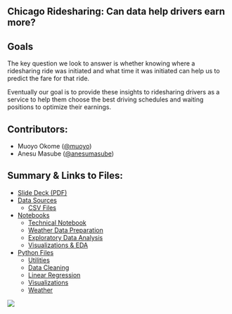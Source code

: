 ## Chicago Ridesharing: Can data help drivers earn more? 

## Goals


The key question we look to answer is whether knowing where a ridesharing ride was initiated and what time it was initiated can help us to predict the fare for that ride.

Eventually our goal is to provide these insights to ridesharing drivers as a service to help them choose the best driving schedules and waiting positions to optimize their earnings.


## Contributors:
 - Muoyo Okome ([@muoyo](https://github.com/muoyo/))
 - Anesu Masube ([@anesumasube](https://github.com/anesumasube/))

## Summary & Links to Files:
- [Slide Deck (PDF)](presentation/rideshare.pdf)
- [Data Sources](data/sources.md)
    - [CSV Files](data/)
- [Notebooks](notebooks/)
    - [Technical Notebook](notebooks/rideshare.ipynb)
    - [Weather Data Preparation](notebooks/weather.ipynb)
    - [Exploratory Data Analysis](notebooks/rideshare_EDA.ipynb)
    - [Visualizations & EDA](notebooks/Final_Visualizations_and_EDA.ipynb)
- [Python Files](python_files/)
    - [Utilities](python_files/utils.py)
    - [Data Cleaning](python_files/data_cleaning.py)
    - [Linear Regression](python_files/regression.py)
    - [Visualizations](python_files/visualizations.py)
    - [Weather](python_files/weather.py)

<p><img src='images/rideshare.jpeg'>